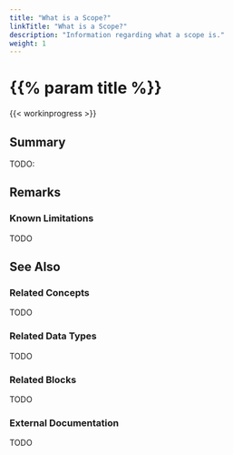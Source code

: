 ```yaml
---
title: "What is a Scope?"
linkTitle: "What is a Scope?"
description: "Information regarding what a scope is."
weight: 1
---
```


# {{% param title %}}

{{< workinprogress >}}

## Summary

TODO:

## Remarks

### Known Limitations

TODO

## See Also

### Related Concepts

TODO

### Related Data Types

TODO

### Related Blocks

TODO

### External Documentation

TODO
